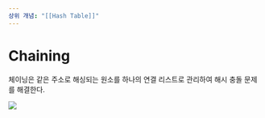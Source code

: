 ```yaml
---
상위 개념: "[[Hash Table]]"
---
```

# Chaining
체이닝은 같은 주소로 해싱되는 원소를 하나의 연결 리스트로 관리하여 해시 충돌 문제를 해결한다.

![](https://i.imgur.com/UYh7lu7.png)

